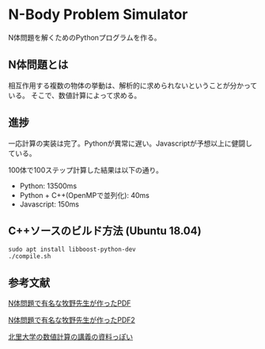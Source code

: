 # N-Body Problem Simulator
N体問題を解くためのPythonプログラムを作る。

## N体問題とは
相互作用する複数の物体の挙動は、解析的に求められないということが分かっている。
そこで、数値計算によって求める。

## 進捗
一応計算の実装は完了。Pythonが異常に遅い。Javascriptが予想以上に健闘している。

100体で100ステップ計算した結果は以下の通り。
- Python: 13500ms
- Python + C++(OpenMPで並列化): 40ms
- Javascript: 150ms

## C++ソースのビルド方法 (Ubuntu 18.04)
```
sudo apt install libboost-python-dev
./compile.sh
```

## 参考文献
[N体問題で有名な牧野先生が作ったPDF](http://www.cfca.nao.ac.jp/~cfca/hpc/muv/text/makino_07.pdf)

[N体問題で有名な牧野先生が作ったPDF2](https://www2.ccs.tsukuba.ac.jp/algorithm-ws/pdf/1-1-makino.pdf)

[北里大学の数値計算の講義の資料っぽい](https://www.kitasato-u.ac.jp/sci/resea/buturi/hisenkei/sogo/sanpou07.pdf)

